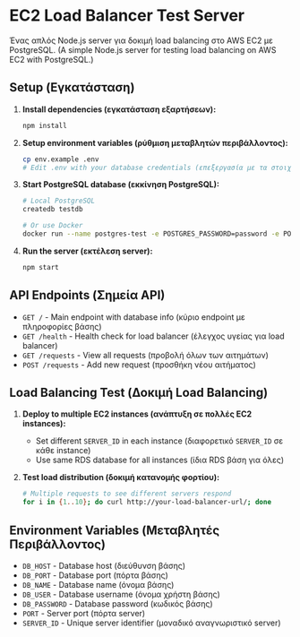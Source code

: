 # EC2 Load Balancer Test Server

Ένας απλός Node.js server για δοκιμή load balancing στο AWS EC2 με PostgreSQL. (A simple Node.js server for testing load balancing on AWS EC2 with PostgreSQL.)

## Setup (Εγκατάσταση)

1. **Install dependencies (εγκατάσταση εξαρτήσεων):**
   ```bash
   npm install
   ```

2. **Setup environment variables (ρύθμιση μεταβλητών περιβάλλοντος):**
   ```bash
   cp env.example .env
   # Edit .env with your database credentials (επεξεργασία με τα στοιχεία της βάσης)
   ```

3. **Start PostgreSQL database (εκκίνηση PostgreSQL):**
   ```bash
   # Local PostgreSQL
   createdb testdb
   
   # Or use Docker
   docker run --name postgres-test -e POSTGRES_PASSWORD=password -e POSTGRES_DB=testdb -p 5432:5432 -d postgres
   ```

4. **Run the server (εκτέλεση server):**
   ```bash
   npm start
   ```

## API Endpoints (Σημεία API)

- `GET /` - Main endpoint with database info (κύριο endpoint με πληροφορίες βάσης)
- `GET /health` - Health check for load balancer (έλεγχος υγείας για load balancer)
- `GET /requests` - View all requests (προβολή όλων των αιτημάτων)
- `POST /requests` - Add new request (προσθήκη νέου αιτήματος)

## Load Balancing Test (Δοκιμή Load Balancing)

1. **Deploy to multiple EC2 instances (ανάπτυξη σε πολλές EC2 instances):**
   - Set different `SERVER_ID` in each instance (διαφορετικό `SERVER_ID` σε κάθε instance)
   - Use same RDS database for all instances (ίδια RDS βάση για όλες)

2. **Test load distribution (δοκιμή κατανομής φορτίου):**
   ```bash
   # Multiple requests to see different servers respond
   for i in {1..10}; do curl http://your-load-balancer-url/; done
   ```

## Environment Variables (Μεταβλητές Περιβάλλοντος)

- `DB_HOST` - Database host (διεύθυνση βάσης)
- `DB_PORT` - Database port (πόρτα βάσης)
- `DB_NAME` - Database name (όνομα βάσης)
- `DB_USER` - Database username (όνομα χρήστη βάσης)
- `DB_PASSWORD` - Database password (κωδικός βάσης)
- `PORT` - Server port (πόρτα server)
- `SERVER_ID` - Unique server identifier (μοναδικό αναγνωριστικό server)
